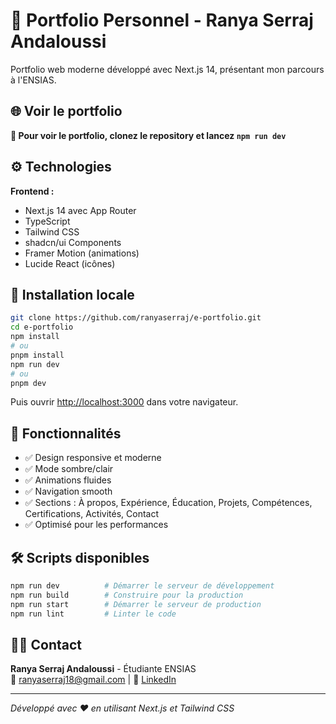 # 🌟 Portfolio Personnel - Ranya Serraj Andaloussi

Portfolio web moderne développé avec Next.js 14, présentant mon parcours à l'ENSIAS.

## 🌐 Voir le portfolio

**👀 Pour voir le portfolio, clonez le repository et lancez `npm run dev`**

## ⚙️ Technologies

**Frontend :** 
- Next.js 14 avec App Router
- TypeScript
- Tailwind CSS
- shadcn/ui Components
- Framer Motion (animations)
- Lucide React (icônes)

## 🚀 Installation locale

```bash
git clone https://github.com/ranyaserraj/e-portfolio.git
cd e-portfolio
npm install
# ou
pnpm install
npm run dev
# ou
pnpm dev
```

Puis ouvrir [http://localhost:3000](http://localhost:3000) dans votre navigateur.

## 📱 Fonctionnalités

- ✅ Design responsive et moderne
- ✅ Mode sombre/clair
- ✅ Animations fluides
- ✅ Navigation smooth
- ✅ Sections : À propos, Expérience, Éducation, Projets, Compétences, Certifications, Activités, Contact
- ✅ Optimisé pour les performances

## 🛠️ Scripts disponibles

```bash
npm run dev          # Démarrer le serveur de développement
npm run build        # Construire pour la production
npm run start        # Démarrer le serveur de production
npm run lint         # Linter le code
```

## 👩‍💻 Contact

**Ranya Serraj Andaloussi** - Étudiante ENSIAS  
📧 [ranyaserraj18@gmail.com](mailto:ranyaserraj18@gmail.com) | 🔗 [LinkedIn](https://www.linkedin.com/in/ranya-serraj/)

---

*Développé avec ❤️ en utilisant Next.js et Tailwind CSS*